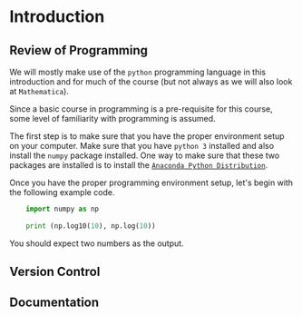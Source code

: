 # Introduction

## Review of Programming
We will mostly make use of the `python` programming language in this introduction and for much of the course (but not always as we will also look at `Mathematica`).

Since a basic course in programming is a pre-requisite for this course, some level of familiarity with programming is assumed. 

The first step is to make sure that you have the proper environment setup on your computer. Make sure that you have `python 3` installed and also install the `numpy` package installed. One way to make sure that these two packages are installed is to install the [`Anaconda Python Distribution`](https://www.anaconda.com/products/distribution).

Once you have the proper programming environment setup, let's begin with the following example code.

``` py title="import numpy"
    import numpy as np
    
    print (np.log10(10), np.log(10))
```

You should expect two numbers as the output.

## Version Control

## Documentation
